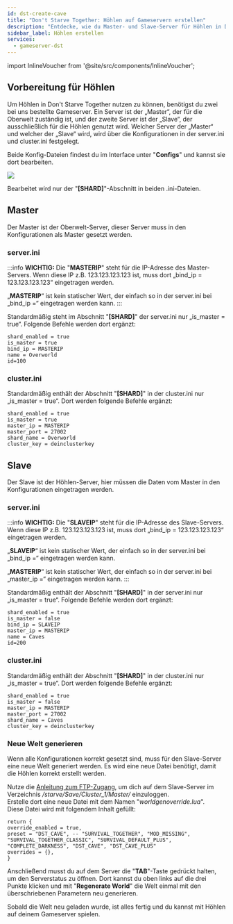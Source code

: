 ```yaml
---
id: dst-create-cave
title: "Don't Starve Together: Höhlen auf Gameservern erstellen"
description: "Entdecke, wie du Master- und Slave-Server für Höhlen in Don't Starve Together einrichtest, um dein Spielerlebnis zu verbessern → Jetzt mehr erfahren"
sidebar_label: Höhlen erstellen
services:
  - gameserver-dst
---
```


import InlineVoucher from '@site/src/components/InlineVoucher';

<InlineVoucher />

## Vorbereitung für Höhlen

Um Höhlen in Don't Starve Together nutzen zu können, benötigst du zwei bei uns bestellte Gameserver. Ein Server ist der „Master“, der für die Oberwelt zuständig ist, und der zweite Server ist der „Slave“, der ausschließlich für die Höhlen genutzt wird. Welcher Server der „Master“ und welcher der „Slave“ wird, wird über die Konfigurationen in der server.ini und cluster.ini festgelegt.

Beide Konfig-Dateien findest du im Interface unter "**Configs**" und kannst sie dort bearbeiten.

![](https://screensaver01.zap-hosting.com/index.php/s/mgjpecSGBsyasmc/preview)

Bearbeitet wird nur der "**[SHARD]**"-Abschnitt in beiden .ini-Dateien.

## Master

Der Master ist der Oberwelt-Server, dieser Server muss in den Konfigurationen als Master gesetzt werden.

### server.ini

:::info
**WICHTIG:** Die "**MASTERIP**" steht für die IP-Adresse des Master-Servers. Wenn diese IP z.B. 123.123.123.123 ist, muss dort „bind_ip = 123.123.123.123“ eingetragen werden.

„**MASTERIP**“ ist kein statischer Wert, der einfach so in der server.ini bei „bind_ip =“ eingetragen werden kann.
:::

Standardmäßig steht im Abschnitt "**[SHARD]**" der server.ini nur „is_master = true“. Folgende Befehle werden dort ergänzt:

```
shard_enabled = true
is_master = true
bind_ip = MASTERIP
name = Overworld
id=100
```

### cluster.ini

Standardmäßig enthält der Abschnitt "**[SHARD]**" in der cluster.ini nur „is_master = true“. Dort werden folgende Befehle ergänzt:

```
shard_enabled = true
is_master = true
master_ip = MASTERIP
master_port = 27002
shard_name = Overworld
cluster_key = deinclusterkey
```

## Slave

Der Slave ist der Höhlen-Server, hier müssen die Daten vom Master in den Konfigurationen eingetragen werden.

### server.ini

:::info
**WICHTIG:** Die "**SLAVEIP**" steht für die IP-Adresse des Slave-Servers. Wenn diese IP z.B. 123.123.123.123 ist, muss dort „bind_ip = 123.123.123.123“ eingetragen werden.

„**SLAVEIP**“ ist kein statischer Wert, der einfach so in der server.ini bei „bind_ip =“ eingetragen werden kann.

„**MASTERIP**“ ist kein statischer Wert, der einfach so in der server.ini bei „master_ip =“ eingetragen werden kann.
:::

Standardmäßig enthält der Abschnitt "**[SHARD]**" in der server.ini nur „is_master = true“. Folgende Befehle werden dort ergänzt:

```
shard_enabled = true
is_master = false
bind_ip = SLAVEIP
master_ip = MASTERIP
name = Caves
id=200
```

### cluster.ini

Standardmäßig enthält der Abschnitt "**[SHARD]**" in der cluster.ini nur „is_master = true“. Dort werden folgende Befehle ergänzt:

```
shard_enabled = true
is_master = false
master_ip = MASTERIP
master_port = 27002
shard_name = Caves
cluster_key = deinclusterkey
```

### Neue Welt generieren

Wenn alle Konfigurationen korrekt gesetzt sind, muss für den Slave-Server eine neue Welt generiert werden. Es wird eine neue Datei benötigt, damit die Höhlen korrekt erstellt werden.

Nutze die [Anleitung zum FTP-Zugang](gameserver-ftpaccess.md), um dich auf dem Slave-Server im Verzeichnis */starve/Save/Cluster_1/Master/* einzuloggen.  
Erstelle dort eine neue Datei mit dem Namen "*worldgenoverride.lua*".  
Diese Datei wird mit folgendem Inhalt gefüllt:

```
return {
override_enabled = true,
preset = "DST_CAVE", -- "SURVIVAL_TOGETHER", "MOD_MISSING", "SURVIVAL_TOGETHER_CLASSIC", "SURVIVAL_DEFAULT_PLUS", "COMPLETE_DARKNESS", "DST_CAVE", "DST_CAVE_PLUS"
overrides = {},
}
```

Anschließend musst du auf dem Server die "**TAB**"-Taste gedrückt halten, um den Serverstatus zu öffnen. Dort kannst du oben links auf die drei Punkte klicken und mit "**Regenerate World**" die Welt einmal mit den überschriebenen Parametern neu generieren.

Sobald die Welt neu geladen wurde, ist alles fertig und du kannst mit Höhlen auf deinem Gameserver spielen.

<InlineVoucher />